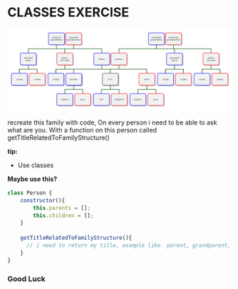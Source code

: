 # CLASSES EXERCISE

 ![](./family-example.png)

recreate this family with code, On every person i need to be able to ask what are you.
With a function on this person called getTitleRelatedToFamilyStructure()

__tip:__
 - Use classes


__Maybe use this?__
```js
class Person {
    constructor(){
        this.parents = [];
        this.children = [];
    }

    getTitleRelatedToFamilyStructure(){
      // i need to return my title, example like. parent, grandparent, GreatGrandParent, Child etc.
    }
}
```

### Good Luck